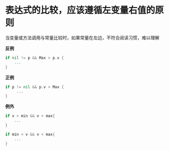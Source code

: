 # 表达式的比较，应该遵循左变量右值的原则

当变量或方法调用与常量比较时，如果常量在左边，不符合阅读习惯，难以理解

**反例**

```go
if nil != p && Max > p.v {
    ...
}
```

**正例**

```go
if p != nil && p.v > Max {
     ...
}
```

**例外**

```go
if v > min && v < max{
    ...
}

if min < v && v < max{
    ...
}
```